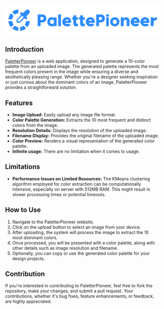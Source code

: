 ![PaletterPioneer Logo](./static/logo.svg)

## Introduction

[PaletterPioneer](https://palettepioneer.onrender.com/) is a web application, designed to generate a 10-color palette from an uploaded image. The generated palette represents the most frequent colors present in the image while ensuring a diverse and aesthetically pleasing range. Whether you're a designer seeking inspiration or just curious about the dominant colors of an image, PaletterPioneer provides a straightforward solution.

## Features

- **Image Upload:** Easily upload any image file format.
- **Color Palette Generation:** Extracts the 10 most frequent and distinct colors from the image.
- **Resolution Details:** Displays the resolution of the uploaded image.
- **Filename Display:** Provides the original filename of the uploaded image.
- **Color Preview:** Renders a visual representation of the generated color palette.
- **Infinite usage:** There are no limitation when it comes to usage.

## Limitations

- **Performance Issues on Limited Resources:** The KMeans clustering algorithm employed for color extraction can be computationally intensive, especially on server with 512MB RAM. This might result in slower processing times or potential timeouts.

## How to Use

1. Navigate to the PaletterPioneer website.
2. Click on the upload button to select an image from your device.
3. After uploading, the system will process the image to extract the 10 most dominant colors.
4. Once processed, you will be presented with a color palette, along with other details such as image resolution and filename.
5. Optionally, you can copy or use the generated color palette for your design projects.

## Contribution

If you're interested in contributing to PaletterPioneer, feel free to fork the repository, make your changes, and submit a pull request. Your contributions, whether it's bug fixes, feature enhancements, or feedback, are highly appreciated.

